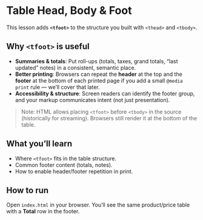 # Table Head, Body & Foot

This lesson adds **`<tfoot>`** to the structure you built with `<thead>` and `<tbody>`.

## Why `<tfoot>` is useful

- **Summaries & totals**: Put roll-ups (totals, taxes, grand totals, “last updated” notes) in a consistent, semantic place.
- **Better printing**: Browsers can repeat the **header** at the top and the **footer** at the bottom of each printed page if you add a small `@media print` rule — we’ll cover that later.
- **Accessibility & structure**: Screen readers can identify the footer group, and your markup communicates intent (not just presentation).

> Note: HTML allows placing `<tfoot>` before `<tbody>` in the source (historically for streaming). Browsers still render it at the bottom of the table.

## What you’ll learn

- Where `<tfoot>` fits in the table structure.
- Common footer content (totals, notes).
- How to enable header/footer repetition in print.

## How to run

Open `index.html` in your browser.
You’ll see the same product/price table with a **Total** row in the footer.
